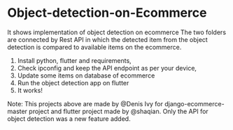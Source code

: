 # Object-detection-on-Ecommerce
It shows implementation of object detection on ecommerce
The two folders are connected by Rest API in which the detected item from the object detection is compared to available items on the ecommerce.
1. Install python, flutter and requirements,
2. Check ipconfig and keep the API endpoint as per your device,
3. Update some items on database of ecommerce
4. Run the object detection app on flutter
5. It works!

Note: This projects above are made by @Denis Ivy for django-ecommerce-master project and flutter project made by @shaqian. Only the API for object detection was a new feature added.
